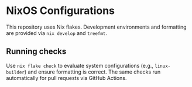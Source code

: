 # NixOS Configurations

This repository uses Nix flakes. Development environments and formatting are provided via `nix develop` and `treefmt`.

## Running checks

Use `nix flake check` to evaluate system configurations (e.g., `linux-builder`) and ensure formatting is correct. The same checks run automatically for pull requests via GitHub Actions.
